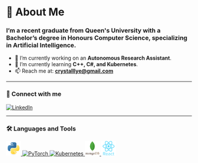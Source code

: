 <h1>🧠 About Me</h1>

<h3>I’m a recent graduate from Queen's University with a Bachelor’s degree in Honours Computer Science, specializing in Artificial Intelligence.</h3>

- 🔭 I’m currently working on an **Autonomous Research Assistant**.
- 🌱 I’m currently learning **C++, C#, and Kubernetes**.
- 📫 Reach me at: **crystalllye@gmail.com**

---

<h3>🤝 Connect with me</h3>

<p align="left">
  <a href="https://linkedin.com/in/crystal-ye-8038a3206/" target="_blank">
    <img align="center" src="https://raw.githubusercontent.com/rahuldkjain/github-profile-readme-generator/master/src/images/icons/Social/linked-in-alt.svg" alt="LinkedIn" height="30" width="40" />
  </a>
</p>

---

<h3>🛠️ Languages and Tools</h3>

<p align="left">
<!-- Only showing a few tools for brevity. Include the full list in your actual README -->
  <a href="https://www.python.org" target="_blank" rel="noreferrer">
    <img src="https://raw.githubusercontent.com/devicons/devicon/master/icons/python/python-original.svg" alt="Python" width="40" height="40"/>
  </a>
  <a href="https://pytorch.org/" target="_blank" rel="noreferrer">
    <img src="https://www.vectorlogo.zone/logos/pytorch/pytorch-icon.svg" alt="PyTorch" width="40" height="40"/>
  </a>
  <a href="https://kubernetes.io" target="_blank" rel="noreferrer">
    <img src="https://www.vectorlogo.zone/logos/kubernetes/kubernetes-icon.svg" alt="Kubernetes" width="40" height="40"/>
  </a>
  <a href="https://www.mongodb.com/" target="_blank" rel="noreferrer">
    <img src="https://raw.githubusercontent.com/devicons/devicon/master/icons/mongodb/mongodb-original-wordmark.svg" alt="MongoDB" width="40" height="40"/>
  </a>
  <a href="https://reactjs.org/" target="_blank" rel="noreferrer">
    <img src="https://raw.githubusercontent.com/devicons/devicon/master/icons/react/react-original-wordmark.svg" alt="React" width="40" height="40"/>
  </a>
  <!-- Include the rest as needed -->
</p>
